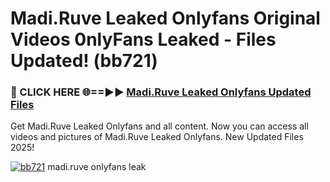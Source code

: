 # Madi.Ruve Leaked Onlyfans Original Videos 0nlyFans Leaked - Files Updated! (bb721)

<h3>🔴 CLICK HERE 🌐==►► <a href="https://tinyurl.com/ms9xzufz" rel="nofollow">Madi.Ruve Leaked Onlyfans Updated Files</a></h3>

Get Madi.Ruve Leaked Onlyfans and all content. Now you can access all videos and pictures of Madi.Ruve Leaked Onlyfans. New Updated Files 2025!

[![bb721](https://i.imgur.com/PQ7UWWw.gif)](https://tinyurl.com/ms9xzufz)
madi.ruve onlyfans leak
